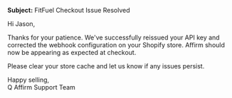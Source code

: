 **Subject:** FitFuel Checkout Issue Resolved

Hi Jason,

Thanks for your patience. We've successfully reissued your API key and corrected the webhook configuration on your Shopify store. Affirm should now be appearing as expected at checkout.

Please clear your store cache and let us know if any issues persist.

Happy selling,  
Q 
Affirm Support Team
